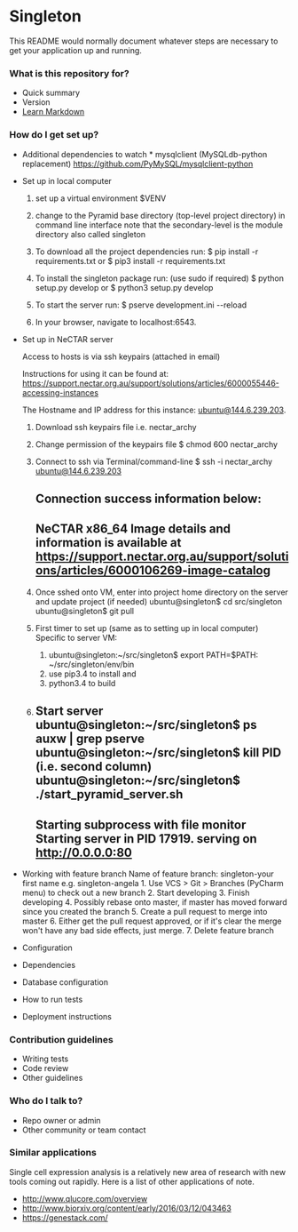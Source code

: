 # Singleton

This README would normally document whatever steps are necessary to get your application up and running.

### What is this repository for? ###

* Quick summary
* Version
* [Learn Markdown](https://bitbucket.org/tutorials/markdowndemo)




### How do I get set up? ###

* Additional dependencies to watch *
    mysqlclient (MySQLdb-python replacement) https://github.com/PyMySQL/mysqlclient-python

* Set up in local computer

    1. set up a virtual environment $VENV

    2. change to the Pyramid base directory (top-level project directory) in command line interface
       note that the secondary-level is the module directory also called singleton

    3. To download all the project dependencies run:
        $ pip install -r requirements.txt
            or
        $ pip3 install -r requirements.txt


    4. To install the singleton package run: (use sudo if required)
        $ python setup.py develop
            or
        $ python3 setup.py develop

    5. To start the server run:
       $ pserve development.ini --reload

    6. In your browser, navigate to
        localhost:6543.

* Set up in NeCTAR server

    Access to hosts is via ssh keypairs (attached in email)

    Instructions for using it can be found at: https://support.nectar.org.au/support/solutions/articles/6000055446-accessing-instances

    The Hostname and IP address for this instance: ubuntu@144.6.239.203.

    1. Download ssh keypairs file i.e. nectar_archy
    2. Change permission of the keypairs file
        $ chmod 600 nectar_archy
    3. Connect to ssh via Terminal/command-line
        $ ssh -i nectar_archy ubuntu@144.6.239.203

        Connection success information below:
        -------------------------------------------------------------------------------------
        NeCTAR  x86_64
        Image details and information is available at
        https://support.nectar.org.au/support/solutions/articles/6000106269-image-catalog
        -------------------------------------------------------------------------------------

    5. Once sshed onto VM, enter into project home directory on the server and update project (if needed)
        ubuntu@singleton$ cd src/singleton
        ubuntu@singleton$ git pull

    6. First timer to set up
       (same as to setting up in local computer)
       Specific to server VM:
        1. ubuntu@singleton:~/src/singleton$ export PATH=$PATH: ~/src/singleton/env/bin
        2. use pip3.4 to install and
        3. python3.4 to build

    7. Start server
        ubuntu@singleton:~/src/singleton$ ps auxw | grep pserve
        ubuntu@singleton:~/src/singleton$ kill PID (i.e. second column)
        ubuntu@singleton:~/src/singleton$ ./start_pyramid_server.sh
        -------------------------------------------------------------------------------------
        Starting subprocess with file monitor
        Starting server in PID 17919.
        serving on http://0.0.0.0:80
        -------------------------------------------------------------------------------------



* Working with feature branch
  Name of feature branch: singleton-your first name e.g. singleton-angela
       1. Use VCS > Git > Branches (PyCharm menu) to check out a new branch
       2. Start developing
       3. Finish developing
       4. Possibly rebase onto master, if master has moved forward since you created the branch
       5. Create a pull request to merge into master
       6. Either get the pull request approved, or if it's clear the merge won't have any bad side effects, just merge.
       7. Delete feature branch

* Configuration
* Dependencies
* Database configuration
* How to run tests
* Deployment instructions

### Contribution guidelines ###

* Writing tests
* Code review
* Other guidelines

### Who do I talk to? ###

* Repo owner or admin
* Other community or team contact

### Similar applications ###

Single cell expression analysis is a relatively new area of research with new tools coming out rapidly. Here is a list of other applications of note.

* http://www.qlucore.com/overview
* http://www.biorxiv.org/content/early/2016/03/12/043463
* https://genestack.com/
